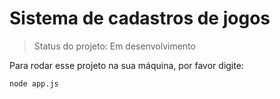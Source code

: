 # Sistema de cadastros de jogos

> Status do projeto: Em desenvolvimento

Para rodar esse projeto na sua máquina, por favor digite:

```
node app.js
```
